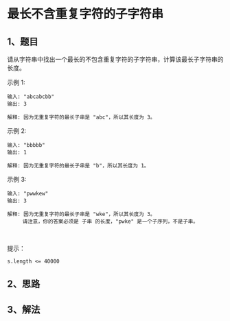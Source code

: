 # 最长不含重复字符的子字符串

## 1、题目

请从字符串中找出一个最长的不包含重复字符的子字符串，计算该最长子字符串的长度。

示例 1:

	输入: "abcabcbb"
	输出: 3 

	解释: 因为无重复字符的最长子串是 "abc"，所以其长度为 3。

示例 2:

	输入: "bbbbb"
	输出: 1

	解释: 因为无重复字符的最长子串是 "b"，所以其长度为 1。

示例 3:

	输入: "pwwkew"
	输出: 3

	解释: 因为无重复字符的最长子串是 "wke"，所以其长度为 3。
	     请注意，你的答案必须是 子串 的长度，"pwke" 是一个子序列，不是子串。
 

提示：

	s.length <= 40000

## 2、思路



## 3、解法

```java

```